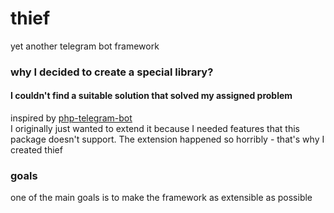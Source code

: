 # thief

yet another telegram bot framework

### why I decided to create a special library?
#### I couldn't find a suitable solution that solved my assigned problem

inspired by [php-telegram-bot](https://github.com/php-telegram-bot/core) \
I originally just wanted to extend it because I needed features that this package doesn't support. The extension happened so horribly - that's why I created thief

### goals
one of the main goals is to make the framework as extensible as possible